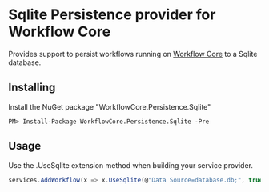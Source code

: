 # Sqlite Persistence provider for Workflow Core

Provides support to persist workflows running on [Workflow Core](../../README.md) to a Sqlite database.

## Installing

Install the NuGet package "WorkflowCore.Persistence.Sqlite"

```
PM> Install-Package WorkflowCore.Persistence.Sqlite -Pre
```

## Usage

Use the .UseSqlite extension method when building your service provider.

```C#
services.AddWorkflow(x => x.UseSqlite(@"Data Source=database.db;", true));
```
